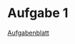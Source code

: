 # Aufgabe 1

[Aufgabenblatt][aufgabe01]

[aufgabe01]: https://luna.informatik.uni-mainz.de/compmod/cm2_assignments/01-Datenstrukturen-und-Kuerzeste-Wege.md
